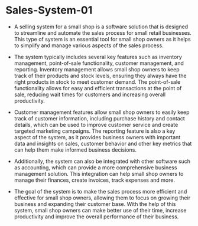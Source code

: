 # Sales-System-01
- A selling system for a small shop is a software solution that is designed to streamline and automate the sales process for small retail businesses. This type of system is an essential tool for small shop owners as it helps to simplify and manage various aspects of the sales process.

- The system typically includes several key features such as inventory management, point-of-sale functionality, customer management, and reporting. Inventory management allows small shop owners to keep track of their products and stock levels, ensuring they always have the right products in stock to meet customer demand. The point-of-sale functionality allows for easy and efficient transactions at the point of sale, reducing wait times for customers and increasing overall productivity.

- Customer management features allow small shop owners to easily keep track of customer information, including purchase history and contact details, which can be used to improve customer service and create targeted marketing campaigns. The reporting feature is also a key aspect of the system, as it provides business owners with important data and insights on sales, customer behavior and other key metrics that can help them make informed business decisions.

- Additionally, the system can also be integrated with other software such as accounting, which can provide a more comprehensive business management solution. This integration can help small shop owners to manage their finances, create invoices, track expenses and more.

- The goal of the system is to make the sales process more efficient and effective for small shop owners, allowing them to focus on growing their business and expanding their customer base. With the help of this system, small shop owners can make better use of their time, increase productivity and improve the overall performance of their business.
